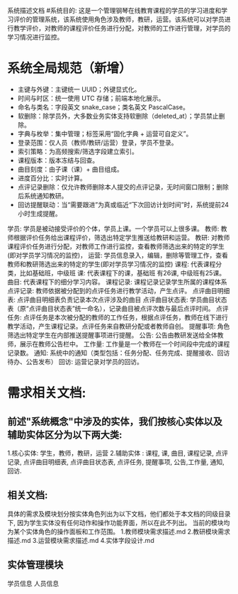 系统描述文档
 #系统目的:
    这是一个管理钢琴在线教育课程的学员的学习进度和学习评价的管理系统，该系统使用角色涉及教师，教研，运营。该系统可以对学员进行教学评价，对教师的课程评价任务进行分配，对教师的工作进行管理，对学员的学习情况进行监控。

# 系统全局规范（新增）
- 主键与外键：主键统一 UUID；外键显式化。
- 时间与时区：统一使用 UTC 存储；前端本地化展示。
- 命名与类名：字段英文 snake_case；类名英文 PascalCase。
- 软删除：除学员外，大多数业务实体支持软删除（deleted_at）；学员禁止删除。
- 字典与枚举：集中管理；标签采用“固化字典 + 运营可自定义”。
- 登录范围：仅人员（教师/教研/运营）登录，学员不登录。
- 索引策略：为高频搜索/筛选字段建立索引。
- 课程版本：版本冻结与回查。
- 曲目刻度：由子课（课）+ 曲目组成。
- 进度百分比：实时计算。
- 点评记录删除：仅允许教师删除本人提交的点评记录，无时间窗口限制；删除后系统通知教研。
- 回访提醒联动：当“需要跟进”为真或临近“下次回访计划时间”时，系统提前24小时生成提醒。

学员: 
   	学员是被动接受评价的个体，学员上课。一个学员可以上很多课。
教师:
教师根据评价任务给出课程评价，筛选出特定学生推送给教研和运营。
教研: 
对教师课程评价任务进行分配，对教师工作进行监控，查看教师筛选出来的特定的学生(即对学员学习情况的监控)，
运营: 
学员信息录入，编辑，删除等管理工作，查看教师和教研筛选出来的特定的学生(即对学员学习情况的监控)
课程:
代表课程分类，比如基础班，中级班
课:
代表课程下的课，基础班 有26课, 中级班有25课。
曲目:
代表课程下的细分学习内容。
课程记录:
课程记录记录学生所属的课程体系
点评记录:
教师依据被分配到的点评任务进行教学活动，产生点评。
点评曲目明细表:
点评曲目明细表负责记录本次点评涉及的曲目
点评曲目状态表:
学员曲目状态表（原“点评曲目状态表”统一命名），记录曲目被点评次数与最后点评时间。
点评任务:
点评任务是本次被分配的教师的工作任务，根据点评任务，教师在线下进行教学活动，产生课程记录。点评任务来自教研分配或者教师自创。
提醒事项:
角色筛选出特定学生在内部推送提醒事项进行提醒。
公告:
	公告由教研发送给全体教师，展示在教师公告栏中。
工作量:
	工作量是一个教师在一个时间段中完成的课程记录数。
通知:
系统中的通知（类型包括：任务分配、任务完成、提醒接收、回访待办、公告发布）
回访:
运营记录对学员的回访。


# 需求相关文档:
## 前述"系统概念"中涉及的实体，我们按核心实体以及辅助实体区分为以下两大类:
1.核心实体: 学生，教师，教研，运营
2.辅助实体 : 课程, 课, 曲目, 课程记录, 点评记录, 点评曲目明细表, 点评曲目状态表, 点评任务, 提醒事项, 公告,工作量, 通知, 回访.


## 相关文档: 
具体的需求及模块划分按实体角色列出为以下文档，他们都处于本文档的同级目录下, 因为学生实体没有任何动作和操作功能界面，所以在此不列出。
当前的模块均为某个实体角色的操作面板和工作范围。
1.教师模块需求描述.md
2.教研模块需求描述.md
3.运营模块需求描述.md
4.实体字段设计.md

## 实体管理模块
学员信息
人员信息
   

